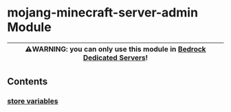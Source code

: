 # mojang-minecraft-server-admin Module

| ⚠️WARNING: you can only use this module in [Bedrock Dedicated Servers](https://www.minecraft.net/en-us/download/server/bedrock)! |
| --- |

## Contents

### [store variables](./variables.md)